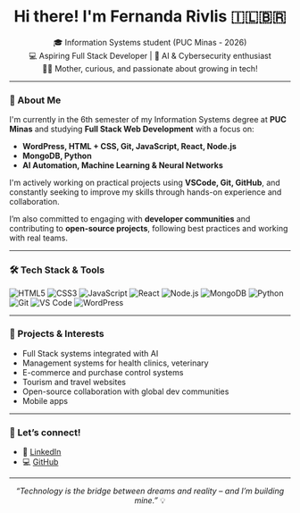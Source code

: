<h1 align="center">Hi there! I'm Fernanda Rivlis 🇮🇱🇧🇷</h1>

<p align="center">
  🎓 Information Systems student (PUC Minas - 2026)<br>
  💻 Aspiring Full Stack Developer | 🤖 AI & Cybersecurity enthusiast<br>
  👩‍💻 Mother, curious, and passionate about growing in tech!
</p>

---

### 🚀 About Me

I'm currently in the 6th semester of my Information Systems degree at **PUC Minas** and studying **Full Stack Web Development** with a focus on:

- **WordPress, HTML + CSS, Git, JavaScript, React, Node.js**
- **MongoDB, Python**
- **AI Automation, Machine Learning & Neural Networks**

I'm actively working on practical projects using **VSCode, Git, GitHub**, and constantly seeking to improve my skills through hands-on experience and collaboration.

I’m also committed to engaging with **developer communities** and contributing to **open-source projects**, following best practices and working with real teams.

---

### 🛠️ Tech Stack & Tools

![HTML5](https://img.shields.io/badge/HTML5-E34F26?style=for-the-badge&logo=html5&logoColor=white)
![CSS3](https://img.shields.io/badge/CSS3-1572B6?style=for-the-badge&logo=css3&logoColor=white)
![JavaScript](https://img.shields.io/badge/JavaScript-F7DF1E?style=for-the-badge&logo=javascript&logoColor=black)
![React](https://img.shields.io/badge/React-20232A?style=for-the-badge&logo=react&logoColor=61DAFB)
![Node.js](https://img.shields.io/badge/Node.js-339933?style=for-the-badge&logo=nodedotjs&logoColor=white)
![MongoDB](https://img.shields.io/badge/MongoDB-47A248?style=for-the-badge&logo=mongodb&logoColor=white)
![Python](https://img.shields.io/badge/Python-3776AB?style=for-the-badge&logo=python&logoColor=white)
![Git](https://img.shields.io/badge/Git-F05032?style=for-the-badge&logo=git&logoColor=white)
![VS Code](https://img.shields.io/badge/VSCode-0078d7?style=for-the-badge&logo=visual-studio-code&logoColor=white)
![WordPress](https://img.shields.io/badge/WordPress-21759b?style=for-the-badge&logo=wordpress&logoColor=white)

---

### 🌱 Projects & Interests

- Full Stack systems integrated with AI  
- Management systems for health clinics, veterinary  
- E-commerce and purchase control systems  
- Tourism and travel websites  
- Open-source collaboration with global dev communities 
- Mobile apps

---

### 🤝 Let’s connect!
 
- 💼 [LinkedIn](https://www.linkedin.com/in/fernandabelmontrivlis//)  
- 💻 [GitHub](https://github.com/rivlisnanda89)

---

<p align="center">
  <i>“Technology is the bridge between dreams and reality – and I’m building mine.”</i> 💡
</p>

